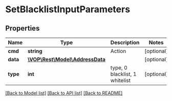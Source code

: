 # SetBlacklistInputParameters

## Properties
Name | Type | Description | Notes
------------ | ------------- | ------------- | -------------
**cmd** | **string** | Action | [optional] 
**data** | [**\VOP\Rest\Model\AddressData**](AddressData.md) |  | [optional] 
**type** | **int** | type, 0 blacklist, 1 whitelist | [optional] 

[[Back to Model list]](../../README.md#documentation-for-models) [[Back to API list]](../../README.md#documentation-for-api-endpoints) [[Back to README]](../../README.md)

